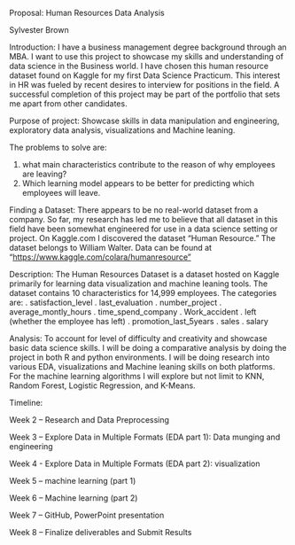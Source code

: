 Proposal: Human Resources Data Analysis

Sylvester Brown


Introduction:
I have a business management degree background through an MBA. I want to use this project to
showcase my skills and understanding of data science in the Business world. I have chosen this
human resource dataset found on Kaggle for my first Data Science Practicum. This interest in
HR was fueled by recent desires to interview for positions in the field. A successful completion
of this project may be part of the portfolio that sets me apart from other candidates.


Purpose of project:
Showcase skills in data manipulation and engineering, exploratory data analysis, visualizations
and Machine leaning.


The problems to solve are:
1. what main characteristics contribute to the reason of why employees are leaving?
2. Which learning model appears to be better for predicting which employees will leave.


Finding a Dataset:
There appears to be no real-world dataset from a company. So far, my research has led me to
believe that all dataset in this field have been somewhat engineered for use in a data science
setting or project. On Kaggle.com I discovered the dataset “Human Resource.” The dataset
belongs to William Walter. Data can be found at “https://www.kaggle.com/colara/humanresource”


Description:
The Human Resources Dataset is a dataset hosted on Kaggle primarily for learning data
visualization and machine leaning tools. The dataset contains 10 characteristics for 14,999
employees. The categories are:
. satisfaction_level . last_evaluation . number_project . average_montly_hours .
time_spend_company . Work_accident . left (whether the employee has left) .
promotion_last_5years . sales . salary


Analysis:
To account for level of difficulty and creativity and showcase basic data science skills. I will be
doing a comparative analysis by doing the project in both R and python environments. I will be
doing research into various EDA, visualizations and Machine leaning skills on both platforms.
For the machine learning algorithms I will explore but not limit to KNN, Random Forest,
Logistic Regression, and K-Means.


Timeline:

Week 2 – Research and Data Preprocessing

Week 3 – Explore Data in Multiple Formats (EDA part 1): Data munging and engineering


Week 4 - Explore Data in Multiple Formats (EDA part 2): visualization


Week 5 – machine learning (part 1)

Week 6 – Machine learning (part 2)

Week 7 – GitHub, PowerPoint presentation

Week 8 – Finalize deliverables and Submit Results
